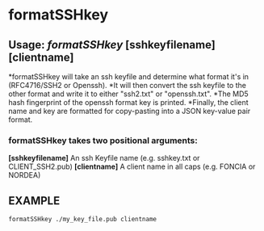 # formatSSHkey
## **Usage**: _formatSSHkey_ **[sshkeyfilename]** **[clientname]**

*formatSSHkey will take an ssh keyfile and determine what format it's in (RFC4716/SSH2 or Openssh).
*It will then convert the ssh keyfile to the other format and write it to either "ssh2.txt" or "openssh.txt".
*The MD5 hash fingerprint of the openssh format key is printed.
*Finally, the client name and key are formatted for copy-pasting into a JSON key-value pair format.

### formatSSHkey takes two positional arguments:

**[sshkeyfilename]**               An ssh Keyfile name (e.g. sshkey.txt or CLIENT_SSH2.pub)
**[clientname]**                   A client name in all caps (e.g. FONCIA or NORDEA)

## EXAMPLE
`formatSSHkey ./my_key_file.pub clientname`